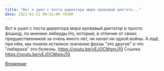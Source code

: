 ```yaml
---
title: "Вот и ушел с поста директора мира кровавый диктато..."
date: 2021-01-21 00:51:00 +0300
---
```


Вот и ушел с поста директора мира кровавый диктатор и просто фошизд, по мнению либерды.Но, который, в отличие от своих предшественников за очень много лет, ни начал ни одной войны. А ещё, при нём, мы поняли истинное значение фразы "это другое" и что "либераха" это болезнь.
https://youtu.be/vEJOCMgmJ10
Ссылка
https://youtu.be/vEJOCMgmJ10

[Вложение](https://youtu.be/vEJOCMgmJ10)
